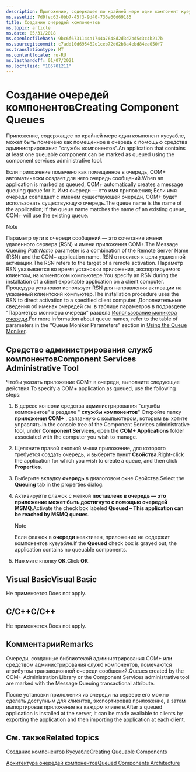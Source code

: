 ```yaml
---
description: Приложение, содержащее по крайней мере один компонент куеуабле, может быть помечено как помещенное в очередь с помощью средства администрирования "службы компонентов".
ms.assetid: 7d9fec63-0bb7-45f3-9d40-736a60d69185
title: Создание очередей компонентов
ms.topic: article
ms.date: 05/31/2018
ms.openlocfilehash: 9bc6f6731144a1744a7648d2d3d2bd5c3c4b217b
ms.sourcegitcommit: c7add10d695482e1ceb72d62b8a4ebd84ea050f7
ms.translationtype: MT
ms.contentlocale: ru-RU
ms.lasthandoff: 01/07/2021
ms.locfileid: "105701211"
---
```

# <a name="creating-component-queues"></a><span data-ttu-id="3dd8c-103">Создание очередей компонентов</span><span class="sxs-lookup"><span data-stu-id="3dd8c-103">Creating Component Queues</span></span>

<span data-ttu-id="3dd8c-104">Приложение, содержащее по крайней мере один компонент куеуабле, может быть помечено как помещенное в очередь с помощью средства администрирования "службы компонентов".</span><span class="sxs-lookup"><span data-stu-id="3dd8c-104">An application that contains at least one queuable component can be marked as queued using the component services administrative tool.</span></span>

<span data-ttu-id="3dd8c-105">Если приложение помечено как помещенное в очередь, COM+ автоматически создает для него очередь сообщений.</span><span class="sxs-lookup"><span data-stu-id="3dd8c-105">When an application is marked as queued, COM+ automatically creates a message queuing queue for it.</span></span> <span data-ttu-id="3dd8c-106">Имя очереди — это имя приложения; Если имя очереди совпадает с именем существующей очереди, COM+ будет использовать существующую очередь.</span><span class="sxs-lookup"><span data-stu-id="3dd8c-106">The queue name is the name of the application; if the queue name matches the name of an existing queue, COM+ will use the existing queue.</span></span>

> [!Note]  
> <span data-ttu-id="3dd8c-107">Параметр *пути* к очереди сообщений — это сочетание имени удаленного сервера (RSN) и имени приложения COM+.</span><span class="sxs-lookup"><span data-stu-id="3dd8c-107">The Message Queuing *PathName* parameter is a combination of the Remote Server Name (RSN) and the COM+ application name.</span></span> <span data-ttu-id="3dd8c-108">RSN относится к цели удаленной активации.</span><span class="sxs-lookup"><span data-stu-id="3dd8c-108">The RSN refers to the target of a remote activation.</span></span> <span data-ttu-id="3dd8c-109">Параметр RSN указывается во время установки приложения, экспортируемого клиентом, на клиентском компьютере.</span><span class="sxs-lookup"><span data-stu-id="3dd8c-109">You specify an RSN during the installation of a client exportable application on a client computer.</span></span> <span data-ttu-id="3dd8c-110">Процедура установки использует RSN для направления активации на указанный клиентский компьютер.</span><span class="sxs-lookup"><span data-stu-id="3dd8c-110">The installation procedure uses the RSN to direct activation to a specified client computer.</span></span> <span data-ttu-id="3dd8c-111">Дополнительные сведения об именах очередей см. в таблице параметров в подразделе "Параметры моникера очереди" раздела [Использование моникера очереди](using-the-queue-moniker.md).</span><span class="sxs-lookup"><span data-stu-id="3dd8c-111">For more information about queue names, refer to the table of parameters in the "Queue Moniker Parameters" section in [Using the Queue Moniker](using-the-queue-moniker.md).</span></span>

 

## <a name="component-services-administrative-tool"></a><span data-ttu-id="3dd8c-112">Средство администрирования служб компонентов</span><span class="sxs-lookup"><span data-stu-id="3dd8c-112">Component Services Administrative Tool</span></span>

<span data-ttu-id="3dd8c-113">Чтобы указать приложение COM+ в очереди, выполните следующие действия.</span><span class="sxs-lookup"><span data-stu-id="3dd8c-113">To specify a COM+ application as queued, use the following steps:</span></span>

1.  <span data-ttu-id="3dd8c-114">В дереве консоли средства администрирования "службы компонентов" в разделе " **службы компонентов**" Откройте папку **приложения COM+** , связанную с компьютером, которым вы хотите управлять.</span><span class="sxs-lookup"><span data-stu-id="3dd8c-114">In the console tree of the Component Services administrative tool, under **Component Services**, open the **COM+ Applications** folder associated with the computer you wish to manage.</span></span>

2.  <span data-ttu-id="3dd8c-115">Щелкните правой кнопкой мыши приложение, для которого требуется создать очередь, и выберите пункт **Свойства**.</span><span class="sxs-lookup"><span data-stu-id="3dd8c-115">Right-click the application for which you wish to create a queue, and then click **Properties**.</span></span>

3.  <span data-ttu-id="3dd8c-116">Выберите вкладку **очередь** в диалоговом окне Свойства.</span><span class="sxs-lookup"><span data-stu-id="3dd8c-116">Select the **Queuing** tab in the properties dialog.</span></span>

4.  <span data-ttu-id="3dd8c-117">Активируйте флажок с меткой **поставлено в очередь — это приложение может быть достигнуто с помощью очередей MSMQ**.</span><span class="sxs-lookup"><span data-stu-id="3dd8c-117">Activate the check box labeled **Queued – This application can be reached by MSMQ queues**.</span></span>

    > [!Note]  
    > <span data-ttu-id="3dd8c-118">Если флажок в **очереди** неактивен, приложение не содержит компонентов куеуабле.</span><span class="sxs-lookup"><span data-stu-id="3dd8c-118">If the **Queued** check box is grayed out, the application contains no queuable components.</span></span>

     

5.  <span data-ttu-id="3dd8c-119">Нажмите кнопку **ОК**.</span><span class="sxs-lookup"><span data-stu-id="3dd8c-119">Click **OK**.</span></span>

## <a name="visual-basic"></a><span data-ttu-id="3dd8c-120">Visual Basic</span><span class="sxs-lookup"><span data-stu-id="3dd8c-120">Visual Basic</span></span>

<span data-ttu-id="3dd8c-121">Не применяется.</span><span class="sxs-lookup"><span data-stu-id="3dd8c-121">Does not apply.</span></span>

## <a name="cc"></a><span data-ttu-id="3dd8c-122">C/C++</span><span class="sxs-lookup"><span data-stu-id="3dd8c-122">C/C++</span></span>

<span data-ttu-id="3dd8c-123">Не применяется.</span><span class="sxs-lookup"><span data-stu-id="3dd8c-123">Does not apply.</span></span>

## <a name="remarks"></a><span data-ttu-id="3dd8c-124">Комментарии</span><span class="sxs-lookup"><span data-stu-id="3dd8c-124">Remarks</span></span>

<span data-ttu-id="3dd8c-125">Очереди, созданные библиотекой администрирования COM+ или средством администрирования служб компонентов, помечаются атрибутом транзакционной очереди сообщений.</span><span class="sxs-lookup"><span data-stu-id="3dd8c-125">Queues created by the COM+ Administration Library or the Component Services administrative tool are marked with the Message Queuing transactional attribute.</span></span>

<span data-ttu-id="3dd8c-126">После установки приложения из очереди на сервере его можно сделать доступным для клиентов, экспортировав приложение, а затем импортировав приложение на каждом клиенте.</span><span class="sxs-lookup"><span data-stu-id="3dd8c-126">After a queued application is installed at the server, it can be made available to clients by exporting the application and then importing the application at each client.</span></span>

## <a name="related-topics"></a><span data-ttu-id="3dd8c-127">См. также</span><span class="sxs-lookup"><span data-stu-id="3dd8c-127">Related topics</span></span>

<dl> <dt>

[<span data-ttu-id="3dd8c-128">Создание компонентов Куеуабле</span><span class="sxs-lookup"><span data-stu-id="3dd8c-128">Creating Queuable Components</span></span>](creating-queuable-components.md)
</dt> <dt>

[<span data-ttu-id="3dd8c-129">Архитектура очередей компонентов</span><span class="sxs-lookup"><span data-stu-id="3dd8c-129">Queued Components Architecture</span></span>](queued-components-architecture.md)
</dt> </dl>

 

 




